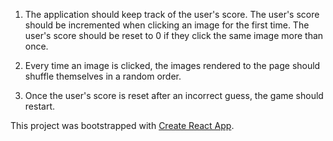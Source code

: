 1. The application should keep track of the user's score. The user's score should be incremented when clicking an image for the first time. The user's score should be reset to 0 if they click the same image more than once.

2. Every time an image is clicked, the images rendered to the page should shuffle themselves in a random order.

3. Once the user's score is reset after an incorrect guess, the game should restart.

This project was bootstrapped with [Create React App](https://github.com/facebook/create-react-app).
